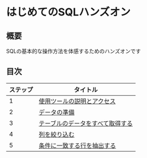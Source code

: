 # はじめてのSQLハンズオン
## 概要
SQLの基本的な操作方法を体感するためのハンズオンです

## 目次
|ステップ|タイトル|
| --- | --- |
| 1 | [使用ツールの説明とアクセス](001-about-tool.md) |
| 2 | [データの準備](002-data-preparation.md) |
| 3 | [テーブルのデータをすべて取得する](003-select.md) |
| 4 | [列を絞り込む](004-select-columns.md) |
| 5 | [条件に一致する行を抽出する](005-where.md) |

